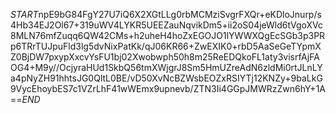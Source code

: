 $START$npE9bG84FgY27U7iQ6X2XGtLLg0rbMCMziSvgrFXQr+eKDloJnurp/s4Hb34EJ2Ol67+319uWV4LYKR5UEEZauNqvikDm5+ii2oS04jeWld6tVgoXVc8MLN76mfZuqq6QW42CMs+h2uheH4hoZxEGOJO1lYWWXQgEcSGb3p3PRp6TRrTUJpuFld3lg5dvNixPatKk/qJ06KR66+ZwEXIK0+rbD5AaSeGeTYpmXZ0BjDW7pxypXxcvYsFU1bj02Xwobwph50h8m25ReEDQkoFL1aty3visrfAjFAOG4+M9y//OcjyraHUd1SkbQ56tmXWjgrJ8Sm5HmUZreAdN6zldMi0rtJLnLYa4pNyZH91hhtsJG0QltL0BE/vD50XvNcBZWsbEOZxRSIYTj12KNZy+9baLkG9VycEhoybES7c1VZrLhF41wWEmx9upnevb/ZTN3Ii4GGpJMWRzZwn6hY+1A==$END$